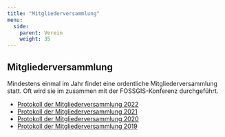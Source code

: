 ```yaml
---
title: "Mitgliederversammlung"
menu: 
  side:
    parent: Verein
    weight: 35
---
```


## Mitgliederversammlung

Mindestens einmal im Jahr findet eine ordentliche Mitgliederversammlung statt. Oft wird sie im zusammen mit der FOSSGIS-Konferenz durchgeführt.

* [Protokoll der Mitgliederversammlung 2022](2022-04-23-mv-protokoll)
* [Protokoll der Mitgliederversammlung 2021](2021-03-27-mv-protokoll)
* [Protokoll der Mitgliederversammlung 2020](/verein/mitgliederversammlungen/2020-03-12-mv-protokoll.pdf)
* [Protokoll der Mitgliederversammlung 2019](https://fossgis.de/wiki/Protokoll_Mitgliederversammlung/2019)

